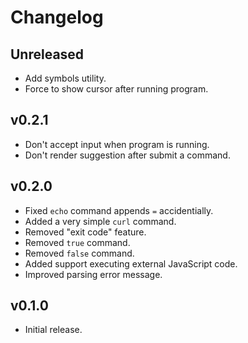 # Changelog

## Unreleased

- Add symbols utility.
- Force to show cursor after running program.

## v0.2.1

- Don't accept input when program is running.
- Don't render suggestion after submit a command.

## v0.2.0

- Fixed `echo` command appends `=` accidentially.
- Added a very simple `curl` command.
- Removed "exit code" feature.
- Removed `true` command.
- Removed `false` command.
- Added support executing external JavaScript code.
- Improved parsing error message.

## v0.1.0

- Initial release.
